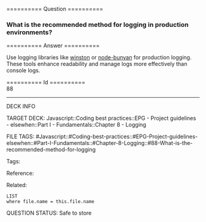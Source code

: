 ========== Question ==========  

### What is the recommended method for logging in production environments?  

========== Answer ==========  

Use logging libraries like [winston](https://github.com/winstonjs/winston) or [node-bunyan](https://github.com/trentm/node-bunyan) for production logging. These tools enhance readability and manage logs more effectively than console logs.

========== Id ==========  
88

---

DECK INFO

TARGET DECK: Javascript::Coding best practices::EPG - Project guidelines - elsewhen::Part I - Fundamentals::Chapter 8 - Logging

FILE TAGS: #Javascript::#Coding-best-practices::#EPG-Project-guidelines-elsewhen::#Part-I-Fundamentals::#Chapter-8-Logging::#88-What-is-the-recommended-method-for-logging

Tags:

Reference:

Related:

```dataview
LIST
where file.name = this.file.name
```

QUESTION STATUS: Safe to store
